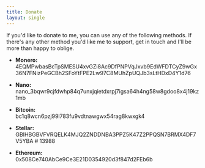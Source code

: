 ```yaml
---
title: Donate
layout: single
---
```


If you'd like to donate to me, you can use any of the following methods. If there's any other method you'd like me to support, get in touch and I'll be more than happy to oblige.

* **Monero:**<br />4EQMPwbasBcTpSMESU4xvGZi8Ac9DfPNPVqJxvb9EdWFDTCyZ9wGx36N7FNizPeGCBh2SFoYtFPE2Lw97C8MUhZpUQJb3sLtHDxD4Y1d76

* **Nano:**<br />nano_3bqwr9cjfdwhp84q7unxjqietdxrpj7igsa64h4ng58w8gdoo8x4j19kz1mb

* **Bitcoin:**<br />bc1q8wcn6pzj99l783fu9vdtnawgwx54rag8kwxgk4

* **Stellar:**<br />GBIHBGBVFVRQELK4MJQ2ZNDDNBA3PPZ5K47Z2PPQSN7BRMX4DF7V5YBA # 13988

* **Ethereum:**<br />0x508Ce740AbCe9Ce3E21D0354920d3f847d2FEb6b